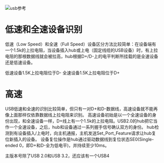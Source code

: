 
![usb参考](https://blog.csdn.net/tanjiaqi2554/article/details/78429838)

# 低速和全速设备识别

低速（Low Speed）和全速（Full Speed）设备区分方法比较简单：在设备端有一个1.5k的上拉电阻，当设备插入hub或上电（固定线缆的USB设备）时，有上拉电阻的那根数据线就会被拉高，hub根据D+/D-上的电平判断所挂载的是全速设备还是低速设备。

低速设备1.5K上拉电阻位于D-
全速设备1.5K上拉电阻位于D+

# 高速
USB低速和全速的识别比较简单，但只有一对D+和D-数据线，高速设备就不能再像上面那样仅依靠数据线上拉电阻来识别。
高速设备初始是以一个全速设备的身份出现，和全速设备一样，D+线上有一个1.5k的上拉电阻。USB2.0的hub把它当作一个全速设备，之后，hub和设备通过一系列握手信号确认双方的身份。
hub检测到有设备插入/上电时，向主机通报，主机发送Set_Port_Feature请求让hub复位新插入的设备。
设备复位操作是hub通过驱动数据线到复位状态SE0(Single-ended 0，即D+和D-全为低电平)，并持续至少10ms。

主版本号除了USB 2.0和USB 3.2，还应该有一个USB4